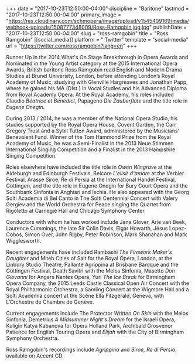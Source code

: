 +++
date = "2017-10-23T12:50:00-04:00"
discipline = "Baritone"
lastmod = "2017-10-23T12:50:00-04:00"
primary_image = "https://res.cloudinary.com/schmopera/image/upload/v1545409169/media/webhook-uploads/1508777348009/Ross-Ramgobin.jpg.jpg"
publishDate = "2017-10-23T12:50:00-04:00"
slug = "ross-ramgobin"
title = "Ross Ramgobin"
[[social_media]]
platform = " Twitter"
template = "social-media"
url = "https://twitter.com/rossramgobin?lang=en"
+++

Runner Up in the 2014 What's On Stage Breakthrough in Opera Awards and Nominated in the Young Artist category at the 2015 International Opera Awards, British baritone Ross Ramgobin read English and Modern Drama Studies at Brunel University, London, before attending London’s Royal Academy of Music, studying with Glenville Hargreaves and Jonathan Papp, where he gained his MA (DIst.) in Vocal Studies and his Advanced Diploma from Royal Academy Opera. At the Royal Academy, his roles included Claudio *Béatrice et Bénédict*, Papageno *Die Zauberflöte* and the title role in *Eugene Onegin*.

During 2013 / 2014, he was a member of the National Opera Studio, his studies supported by the Royal Opera House, Covent Garden, the Carr Gregory Trust and a Sybil Tutton Award, administered by the Musicians' Benevolent Fund. Winner of the Tom Hammond Prize from the Royal Academy of Music, he was a Semi-Finalist in the 2013 Neue Stimmen International Singing Competition and a Finalist in the 2013 Hampshire Singing Competition.

Roles elsewhere have included the title role in *Owen Wingrave* at the Aldeburgh and Edinburgh Festivals, Belcore *L'elisir d'amore* at the Verbier Festival, Arasse Siroe, Re di Persia at the International Handel Festival, Göttingen, and the title role in Eugene Onegin for Bury Court Opera and the Southbank Sinfonia in Anghiari and Ischia. He also appeared with the Georg Solti Academia di Bel Canto in The Solti Centennial Concert with Valery Gergiev and the World Orchestra for Peace singing the Quartet from Rigoletto at Carnegie Hall and Chicago Symphony Center.

Conductors with whom he has worked include Jane Glover, Arie van Beek, Laurence Cummings, the late Sir Colin Davis, Elgar Howarth, Jésus Lopez-Cobos, Simon Over, John Rigby, Peter Robinson, Mark Shanahan and Mark Wigglesworth.

Recent engagements have included Rambashi *The Firework Maker's Daughter* and Miteb Cities of Salt for the Royal Opera, London, at the Linbury Studio Theatre, Pallante Agrippina at Brisbane Baroque and the Göttingen Festival, Death Savitri with the Melos Sinfonia, Masetto *Don Giovanni* for Angers Nantes Opera, Yuri *The Ice Break* for Birmingham Opera Company, the 2015 Leeds Castle Classical Open Air Concert with the Royal Philharmonic Orchestra, a Samling Concert at the Wigmore Hall and a Solti Academia concert at the Scène Ella Fitzgerald, Geneva, with L’Orchestre de Chambre de Genève.

Current engagements include The Protector *Written On Skin* with the Melos Sinfonia, Demetrius *A Midsummer Night's Dream* for the Israeli Opera, Kuligin Katya Kabanova for Opera Holland Park, Archibald Grosvenor Patience for English Touring Opera and *Elijah* with the City of Birmingham Symphony Orchestra.

Ross Ramgobin's recordings include *Agrippina* and *Siroe, Re di Persia*, available on Accent CD.
